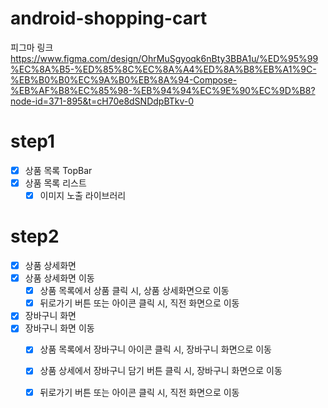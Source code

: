 # android-shopping-cart

피그마 링크 https://www.figma.com/design/OhrMuSgyoqk6nBty3BBA1u/%ED%95%99%EC%8A%B5-%ED%85%8C%EC%8A%A4%ED%8A%B8%EB%A1%9C-%EB%B0%B0%EC%9A%B0%EB%8A%94-Compose-%EB%AF%B8%EC%85%98-%EB%94%94%EC%9E%90%EC%9D%B8?node-id=371-895&t=cH70e8dSNDdpBTkv-0

# step1

- [x] 상품 목록 TopBar
- [x] 상품 목록 리스트
  - [x] 이미지 노출 라이브러리

# step2

- [x] 상품 상세화면
- [x] 상품 상세화면 이동
  - [x] 상품 목록에서 상품 클릭 시, 상품 상세화면으로 이동
  - [x] 뒤로가기 버튼 또는 아이콘 클릭 시, 직전 화면으로 이동
- [x] 장바구니 화면
- [x] 장바구니 화면 이동
  - [x] 상품 목록에서 장바구니 아이콘 클릭 시, 장바구니 화면으로 이동
  - [x] 상품 상세에서 장바구니 담기 버튼 클릭 시, 장바구니 화면으로 이동
  - [x] 뒤로가기 버튼 또는 아이콘 클릭 시, 직전 화면으로 이동
  